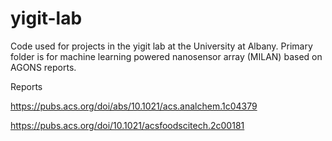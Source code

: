 # yigit-lab
Code used for projects in the yigit lab at the University at Albany.
Primary folder is for machine learning powered nanosensor array (MILAN) based on AGONS reports.

Reports

https://pubs.acs.org/doi/abs/10.1021/acs.analchem.1c04379

https://pubs.acs.org/doi/10.1021/acsfoodscitech.2c00181
